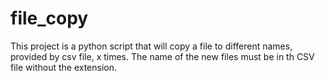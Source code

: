 # file_copy
This project is a python script that will copy a file to different names, provided by csv file, x times. The name of the new files must be in th CSV file without the extension.
